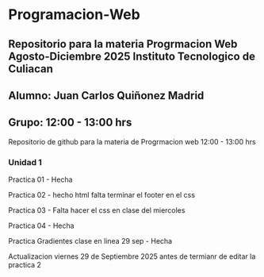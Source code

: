# Programacion-Web
## Repositorio para la materia Progrmacion Web Agosto-Diciembre 2025 Instituto Tecnologico de Culiacan
## Alumno: Juan Carlos Quiñonez Madrid
## Grupo: 12:00 - 13:00 hrs
Repositorio de github para la materia de Progrmacion web 12:00 - 13:00 hrs

### Unidad 1
  Practica 01 - Hecha 
  
  Practica 02 - hecho html falta terminar el footer en el css
  
  Practica 03 - Falta hacer el css en clase del miercoles
  
  Practica 04 - Hecha

  Practica Gradientes clase en linea 29 sep - Hecha

Actualizacion viernes 29 de Septiembre 2025 antes de termianr de editar la practica 2
